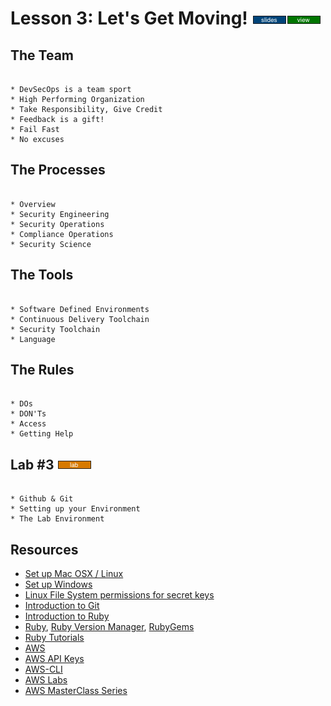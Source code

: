 # Lesson 3: Let's Get Moving! [![slides](../_images/slides-clean.png)](slides/may-DSO-bootcamp-week-one-lesson-three.pdf)[![view](../_images/view-clean.png)](https://speakerdeck.com/pmbenjamin/devsecops-bootcamp-week-1-lesson-3)

## The Team

```

* DevSecOps is a team sport
* High Performing Organization
* Take Responsibility, Give Credit
* Feedback is a gift!
* Fail Fast
* No excuses

```

## The Processes 

```

* Overview
* Security Engineering
* Security Operations
* Compliance Operations
* Security Science

```

## The Tools 

```

* Software Defined Environments
* Continuous Delivery Toolchain 
* Security Toolchain
* Language

```

## The Rules 

```

* DOs
* DON'Ts
* Access
* Getting Help

```


## Lab #3 [![slides](../_images/lab-clean.png)]()

```

* Github & Git
* Setting up your Environment 
* The Lab Environment

```

## Resources

* [Set up Mac OSX / Linux](https://github.com/devsecops/bootcamp/blob/master/Week-1/SetUp-MacOSX-Linux.md)
* [Set up Windows]()
* [Linux File System permissions for secret keys](https://help.ubuntu.com/community/SSH/OpenSSH/Keys) 
* [Introduction to Git](https://www.codeschool.com/courses/try-git) 
* [Introduction to Ruby](https://www.codeschool.com/courses/try-ruby)
* [Ruby](http://ruby-doc.org/), [Ruby Version Manager](https://rvm.io/), [RubyGems](https://rubygems.org/)
* [Ruby Tutorials](https://rubymonk.com/)
* [AWS](https://aws.amazon.com/)
* [AWS API Keys](http://docs.aws.amazon.com/ses/latest/DeveloperGuide/get-aws-keys.html)
* [AWS-CLI](https://aws.amazon.com/documentation/cli/) 
* [AWS Labs](https://aws.amazon.com/training/self-paced-labs/)
* [AWS MasterClass Series](https://aws.amazon.com/webinars/emea-masterclass/)

